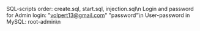 SQL-scripts order: create.sql, start.sql, injection.sql\n
Login and password for Admin login: "volpert13@gmail.com" "password"\n
User-password in MySQL: root-admin\n
